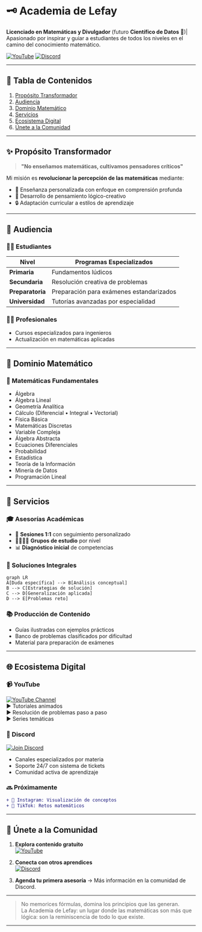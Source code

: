 # 🗝️ Academia de Lefay

**Licenciado en Matemáticas y Divulgador** (futuro **Científico de Datos** 🧠)| Apasionado por inspirar y guiar a estudiantes de todos los niveles en el camino del conocimiento matemático.  

[![YouTube](https://img.shields.io/youtube/channel/subscribers/UCh1kUenyVt-pTDbEGJNUP6w?style=for-the-badge&logo=youtube&logoColor=red&labelColor=black&color=red&label=SUSCRÍBETE)](https://youtube.com/@Academia-Lefay)
[![Discord](https://img.shields.io/badge/Únete_a_La_Academia_Lefay-5865F2?style=for-the-badge&logo=discord&logoColor=white)](https://discord.gg/pBddfmv6Zv)

---

## 🌟 Tabla de Contenidos
1. [Propósito Transformador](#-propósito-transformador)  
2. [Audiencia](#-audiencia)  
3. [Dominio Matemático](#-dominio-matemático)  
4. [Servicios](#-servicios)  
5. [Ecosistema Digital](#-ecosistema-digital)  
6. [Únete a la Comunidad](#-únete-a-la-comunidad)  

---

## ✨ Propósito Transformador

> **"No enseñamos matemáticas, cultivamos pensadores críticos"**  

Mi misión es **revolucionar la percepción de las matemáticas** mediante:  
- 🎯 Enseñanza personalizada con enfoque en comprensión profunda  
- 🧠 Desarrollo de pensamiento lógico-creativo  
- 🔒 Adaptación curricular a estilos de aprendizaje  

---

## 🎯 Audiencia

### 👨‍🎓 Estudiantes  
| Nivel | Programas Especializados |
|-------|---------------------------|
| **Primaria** | Fundamentos lúdicos |
| **Secundaria** | Resolución creativa de problemas |
| **Preparatoria** | Preparación para exámenes estandarizados |
| **Universidad** | Tutorías avanzadas por especialidad |

### 👨‍💼 Profesionales  
- Cursos especializados para ingenieros  
- Actualización en matemáticas aplicadas  

---

## 🧮 Dominio Matemático

### 🔢 Matemáticas Fundamentales  
- Álgebra
- Álgebra Lineal
- Geometría Analítica  
- Cálculo (Diferencial • Integral • Vectorial)  
- Física Básica  
- Matemáticas Discretas  
- Variable Compleja  
- Álgebra Abstracta
- Ecuaciones Diferenciales
- Probabilidad
- Estadística
- Teoría de la Información
- Minería de Datos
- Programación Lineal

---

## 💼 Servicios 

### 🎓 Asesorías Académicas  
- 👥 **Sesiones 1:1** con seguimiento personalizado  
- 👨‍👩‍👧‍👦 **Grupos de estudio** por nivel 
- 📊 **Diagnóstico inicial** de competencias  

### 🧩 Soluciones Integrales  
```mermaid
graph LR
A[Duda específica] --> B[Análisis conceptual]
B --> C[Estrategias de solución]
C --> D[Generalización aplicada]
D --> E[Problemas reto]
```

### 📚 Producción de Contenido  
- Guías ilustradas con ejemplos prácticos  
- Banco de problemas clasificados por dificultad  
- Material para preparación de exámenes  

---

## 🌐 Ecosistema Digital

### 📹 YouTube  
[![YouTube Channel](https://img.shields.io/badge/-SUSCRÍBETE-red?style=for-the-badge&logo=youtube)](https://youtube.com/@Academia-Lefay)  
► Tutoriales animados  
► Resolución de problemas paso a paso  
► Series temáticas 

### 💬 Discord  
[![Join Discord](https://img.shields.io/badge/-ÚNETE-blueviolet?style=for-the-badge&logo=discord)](https://discord.gg/pBddfmv6Zv)  
- Canales especializados por materia  
- Soporte 24/7 con sistema de tickets  
- Comunidad activa de aprendizaje

### 🔜 Próximamente  
```diff
+ 📸 Instagram: Visualización de conceptos 
+ 🎵 TikTok: Retos matemáticos 
```

---

## 🚀 Únete a la Comunidad

1. **Explora contenido gratuito**  
   [![YouTube](https://img.shields.io/badge/YouTube-FF0000?style=flat&logo=youtube&logoColor=white)](https://youtube.com/@Academia-Lefay)

2. **Conecta con otros aprendices**  
   [![Discord](https://img.shields.io/badge/Discord-5865F2?style=flat&logo=discord&logoColor=white)](https://discord.gg/pBddfmv6Zv)

3. **Agenda tu primera asesoría** → Más información en la comunidad de Discord.  

---

> No memorices fórmulas, domina los principios que las generan.  
> La Academia de Lefay: un lugar donde las matemáticas son más que lógica: son la reminiscencia de todo lo que existe.

---

